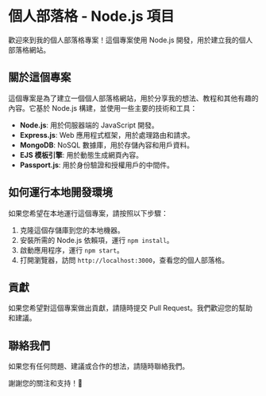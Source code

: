 # 個人部落格 - Node.js 項目

歡迎來到我的個人部落格專案！這個專案使用 Node.js 開發，用於建立我的個人部落格網站。

## 關於這個專案

這個專案是為了建立一個個人部落格網站，用於分享我的想法、教程和其他有趣的內容。它基於 Node.js 構建，並使用一些主要的技術和工具：

- **Node.js**: 用於伺服器端的 JavaScript 開發。
- **Express.js**: Web 應用程式框架，用於處理路由和請求。
- **MongoDB**: NoSQL 數據庫，用於存儲內容和用戶資料。
- **EJS 模板引擎**: 用於動態生成網頁內容。
- **Passport.js**: 用於身份驗證和授權用戶的中間件。

## 如何運行本地開發環境

如果您希望在本地運行這個專案，請按照以下步驟：

1. 克隆這個存儲庫到您的本地機器。
2. 安裝所需的 Node.js 依賴項，運行 `npm install`。
3. 啟動應用程序，運行 `npm start`。
4. 打開瀏覽器，訪問 `http://localhost:3000`，查看您的個人部落格。

## 貢獻

如果您希望對這個專案做出貢獻，請隨時提交 Pull Request。我們歡迎您的幫助和建議。

## 聯絡我們

如果您有任何問題、建議或合作的想法，請隨時聯絡我們。

謝謝您的關注和支持！📝
